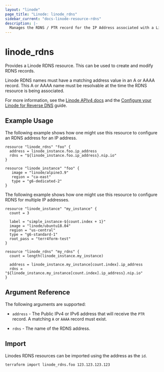 ```yaml
---
layout: "linode"
page_title: "Linode: linode_rdns"
sidebar_current: "docs-linode-resource-rdns"
description: |-
  Manages the RDNS / PTR record for the IP Address associated with a Linode Instance.
---
```


# linode\_rdns

Provides a Linode RDNS resource.  This can be used to create and modify RDNS records.

Linode RDNS names must have a matching address value in an A or AAAA record.  This A or AAAA name must be resolvable at the time the RDNS resource is being associated.

For more information, see the [Linode APIv4 docs](https://developers.linode.com/api/v4/networking-ips-address/#put) and the [Configure your Linode for Reverse DNS](https://www.linode.com/docs/networking/dns/configure-your-linode-for-reverse-dns-classic-manager/) guide.

## Example Usage

The following example shows how one might use this resource to configure an RDNS address for an IP address.

```hcl
resource "linode_rdns" "foo" {
  address = linode_instance.foo.ip_address
  rdns = "${linode_instance.foo.ip_address}.nip.io"
}

resource "linode_instance" "foo" {
   image = "linode/alpine3.9"
   region = "ca-east"
   type = "g6-dedicated-2"
}
```

The following example shows how one might use this resource to configure RDNS for multiple IP addresses.

```hcl
resource "linode_instance" "my_instance" {
  count = 3

  label = "simple_instance-${count.index + 1}"
  image = "linode/ubuntu18.04"
  region = "us-central"
  type = "g6-standard-1"
  root_pass = "terr4form-test"
}

resource "linode_rdns" "my_rdns" {
  count = length(linode_instance.my_instance)

  address = linode_instance.my_instance[count.index].ip_address
  rdns = "${linode_instance.my_instance[count.index].ip_address}.nip.io"
}
```

## Argument Reference

The following arguments are supported:

* `address` - The Public IPv4 or IPv6 address that will receive the `PTR` record.  A matching `A` or `AAAA` record must exist.

* `rdns` - The name of the RDNS address.

## Import

Linodes RDNS resources can be imported using the address as the `id`.

```sh
terraform import linode_rdns.foo 123.123.123.123
```
